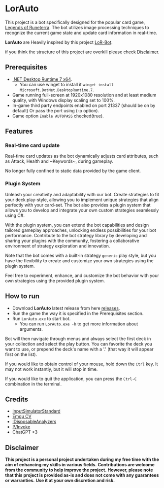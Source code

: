 # LorAuto

This project is a bot specifically designed for the popular card game, [Legends of Runeterra](https://playruneterra.com/en-us/).
The bot utilizes image processing techniques to recognize the current game state and update card information in real-time.

**LorAuto** are Heavily inspired by this project [LoR-Bot](https://github.com/MOj0/LoR-Bot).

if you think the structure of this project are overkill please check [Disclaimer](#disclaimer).

## Prerequisites

- [.NET Desktop Runtime 7 x64](https://dotnet.microsoft.com/en-us/download/dotnet/thank-you/runtime-desktop-7.0.9-windows-x64-installer).
  - You can use winget to install it `winget install Microsoft.DotNet.DesktopRuntime.7`.
- Game running full-screen at 1920x1080 resolution and at least medium quality, with Windows display scaling set to 100%.
- In-game third party endpoints enabled on port 21337 (should be on by default) Or pass the port using (-p option).
- Game option `Enable AUTOPASS` checked(true).

## Features

### Real-time card update

Real-time card updates as the bot dynamically adjusts card attributes, such as Attack, Health and ~Keywords~, during gameplay.

No longer fully confined to static data provided by the game client.

### Plugin System

Unleash your creativity and adaptability with our bot. Create strategies to fit your deck play-style,
allowing you to implement unique strategies that align perfectly with your card-set.
The bot also provides a plugin system that allows you to develop and integrate your own custom strategies seamlessly using C#.

With the plugin system, you can extend the bot capabilities and design tailored gameplay approaches, unlocking endless possibilities for your bot performance.
Contribute to the bot strategy library by developing and sharing your plugins with the community, fostering a collaborative environment of strategy exploration and innovation.

Note that the bot comes with a built-in strategy `generic` play style, but you have the flexibility to create and customize your own strategies using the plugin system.

Feel free to experiment, enhance, and customize the bot behavior with your own strategies using the provided plugin system.

## How to run

- Download **LorAuto** latest release from here [releases](https://github.com/CorrM/LorAuto/releases).
- Run the game the way it is specified in the Prerequisites section.
- Run `LorAuto.exe` to start bot.
  - You can run `LorAuto.exe -h` to get more information about arguments.

Bot will then navigate through menus and always select the first deck in your collection and select the play button.
You can favorite the deck you want to use, or prepend the deck's name with a '.' (that way it will appear first on the list).

If you would like to obtain control of your mouse, hold down the `Ctrl` key. It may not work instantly, but it will stop in time.

If you would like to quit the application, you can press the `Ctrl-C` combination in the terminal.

## Credits

- [InputSimulatorStandard](https://github.com/GregsStack/InputSimulatorStandard)
- [Emgu CV](https://github.com/emgucv/emgucv)
- [IDisposableAnalyzers](https://github.com/DotNetAnalyzers/IDisposableAnalyzers)
- [P/Invoke](https://github.com/dotnet/pinvoke)
- ChatGPT <3

## Disclaimer

**This project is a personal project undertaken during my free time with the aim of enhancing my skills in various fields.**
**Contributions are welcome from the community to help improve the project.**
**However, please note that this project is provided as-is and does not come with any guarantees or warranties.**
**Use it at your own discretion and risk.**
